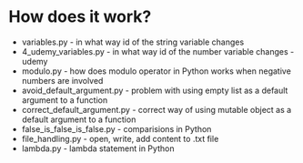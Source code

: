 # How does it work?
- variables.py - in what way id of the string variable changes
- 4_udemy_variables.py - in what way id of the number variable changes - udemy
- modulo.py - how does modulo operator in Python works when negative numbers are involved
- avoid_default_argument.py - problem with using empty list as a default argument to a function
- correct_default_argument.py - correct way of using mutable object as a default argument to a function
- false_is_false_is_false.py - comparisions in Python
- file_handling.py - open, write, add content to .txt file
- lambda.py - lambda statement in Python
